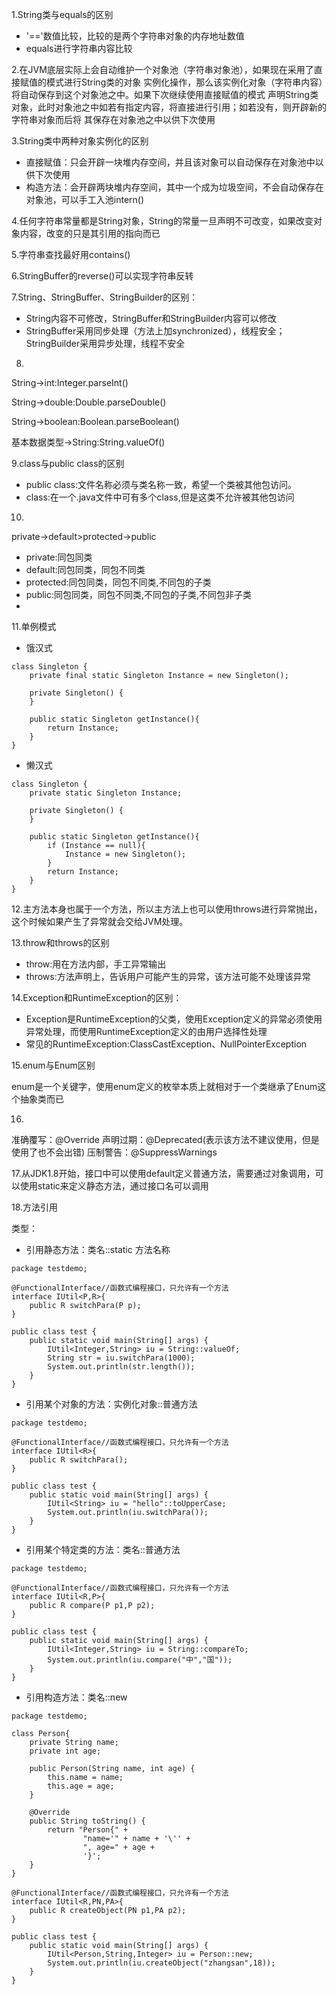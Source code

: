 1.String类与equals的区别

- '=='数值比较，比较的是两个字符串对象的内存地址数值
- equals进行字符串内容比较

2.在JVM底层实际上会自动维护一个对象池（字符串对象池），如果现在采用了直接赋值的模式进行String类的对象
实例化操作，那么该实例化对象（字符串内容）将自动保存到这个对象池之中。如果下次继续使用直接赋值的模式
声明String类对象，此时对象池之中如若有指定内容，将直接进行引用；如若没有，则开辟新的字符串对象而后将
其保存在对象池之中以供下次使用

3.String类中两种对象实例化的区别

- 直接赋值：只会开辟一块堆内存空间，并且该对象可以自动保存在对象池中以供下次使用
- 构造方法：会开辟两块堆内存空间，其中一个成为垃圾空间，不会自动保存在对象池，可以手工入池intern()

4.任何字符串常量都是String对象，String的常量一旦声明不可改变，如果改变对象内容，改变的只是其引用的指向而已

5.字符串查找最好用contains()

6.StringBuffer的reverse()可以实现字符串反转

7.String、StringBuffer、StringBuilder的区别：

- String内容不可修改，StringBuffer和StringBuilder内容可以修改
- StringBuffer采用同步处理（方法上加synchronized），线程安全；StringBuilder采用异步处理，线程不安全

8.
String->int:Integer.parseInt()

String->double:Double.parseDouble()

String->boolean:Boolean.parseBoolean()

基本数据类型->String:String.valueOf()

9.class与public class的区别

- public class:文件名称必须与类名称一致，希望一个类被其他包访问。
- class:在一个.java文件中可有多个class,但是这类不允许被其他包访问

10.
private->default>protected->public

- private:同包同类
- default:同包同类，同包不同类
- protected:同包同类，同包不同类,不同包的子类
- public:同包同类，同包不同类,不同包的子类,不同包非子类
- 
11.单例模式

- 饿汉式

```
class Singleton {
    private final static Singleton Instance = new Singleton();

    private Singleton() {
    }

    public static Singleton getInstance(){
        return Instance;
    }
}
```

- 懒汉式

```
class Singleton {
    private static Singleton Instance;

    private Singleton() {
    }

    public static Singleton getInstance(){
        if (Instance == null){
            Instance = new Singleton();
        }
        return Instance;
    }
}
```
12.主方法本身也属于一个方法，所以主方法上也可以使用throws进行异常抛出，这个时候如果产生了异常就会交给JVM处理。

13.throw和throws的区别
 
 - throw:用在方法内部，手工异常输出
 - throws:方法声明上，告诉用户可能产生的异常，该方法可能不处理该异常
 

14.Exception和RuntimeException的区别：

- Exception是RuntimeException的父类，使用Exception定义的异常必须使用异常处理，而使用RuntimeException定义的由用户选择性处理
- 常见的RuntimeException:ClassCastException、NullPointerException

15.enum与Enum区别

enum是一个关键字，使用enum定义的枚举本质上就相对于一个类继承了Enum这个抽象类而已

16.
准确覆写：@Override
声明过期：@Deprecated(表示该方法不建议使用，但是使用了也不会出错)
压制警告：@SuppressWarnings

17.从JDK1.8开始，接口中可以使用default定义普通方法，需要通过对象调用，可以使用static来定义静态方法，通过接口名可以调用

18.方法引用

类型：

- 引用静态方法：类名::static 方法名称

```
package testdemo;

@FunctionalInterface//函数式编程接口，只允许有一个方法
interface IUtil<P,R>{
    public R switchPara(P p);
}

public class test {
    public static void main(String[] args) {
        IUtil<Integer,String> iu = String::valueOf;
        String str = iu.switchPara(1000);
        System.out.println(str.length());
    }
}
```


- 引用某个对象的方法：实例化对象::普通方法


```
package testdemo;

@FunctionalInterface//函数式编程接口，只允许有一个方法
interface IUtil<R>{
    public R switchPara();
}

public class test {
    public static void main(String[] args) {
        IUtil<String> iu = "hello"::toUpperCase;
        System.out.println(iu.switchPara());
    }
}
```


- 引用某个特定类的方法：类名::普通方法

```
package testdemo;

@FunctionalInterface//函数式编程接口，只允许有一个方法
interface IUtil<R,P>{
    public R compare(P p1,P p2);
}

public class test {
    public static void main(String[] args) {
        IUtil<Integer,String> iu = String::compareTo;
        System.out.println(iu.compare("中","国"));
    }
}
```


- 引用构造方法：类名::new


```
package testdemo;

class Person{
    private String name;
    private int age;

    public Person(String name, int age) {
        this.name = name;
        this.age = age;
    }

    @Override
    public String toString() {
        return "Person{" +
                "name='" + name + '\'' +
                ", age=" + age +
                '}';
    }
}

@FunctionalInterface//函数式编程接口，只允许有一个方法
interface IUtil<R,PN,PA>{
    public R createObject(PN p1,PA p2);
}

public class test {
    public static void main(String[] args) {
        IUtil<Person,String,Integer> iu = Person::new;
        System.out.println(iu.createObject("zhangsan",18));
    }
}
```


